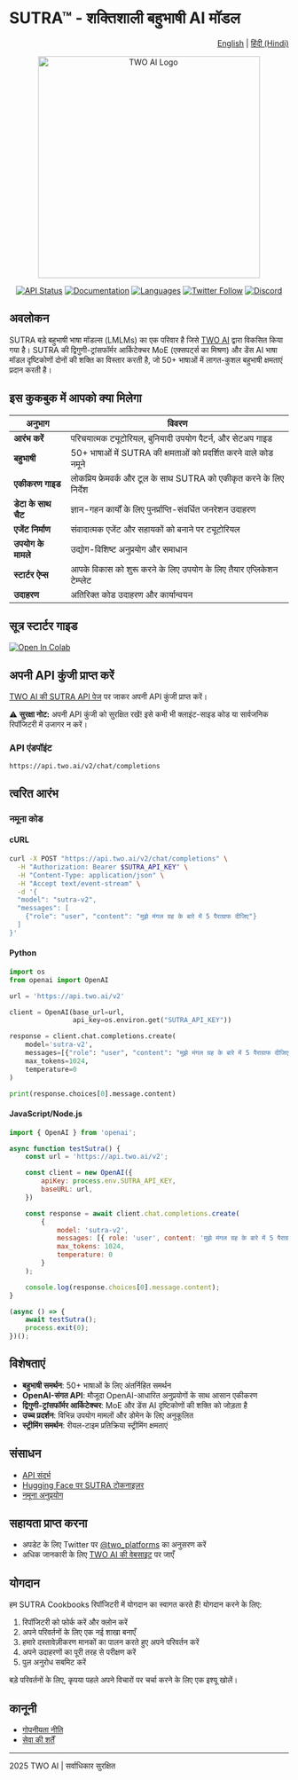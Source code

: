 # SUTRA™ - शक्तिशाली बहुभाषी AI मॉडल

<div align="right">
  <a href="README.md">English</a> |
  <a href="README.hi.md">हिंदी (Hindi)</a>
</div>

<p align="center">
  <img src="https://github.com/Shubhwithai/Sutra_Cookbooks/blob/main/images/logo-.png" alt="TWO AI Logo" width="400"/>
</p>

<p align="center">
  <a href="https://www.two.ai/sutra/api"><img src="https://img.shields.io/badge/API-Active-success.svg" alt="API Status"></a>
  <a href="https://docs.two.ai/version-2/docs/get-started-with-sutra"><img src="https://img.shields.io/badge/Docs-Available-blue.svg" alt="Documentation"></a>
  <a href="https://www.two.ai/sutra"><img src="https://img.shields.io/badge/Languages-50%2B-orange.svg" alt="Languages"></a>
  <a href="https://twitter.com/two_platforms"><img src="https://img.shields.io/twitter/follow/two_platforms?style=social" alt="Twitter Follow"></a>
  <a href="https://discord.gg/NjWD9GEm"><img src="https://img.shields.io/badge/Discord-Join%20Us-7289DA?logo=discord&logoColor=white" alt="Discord"></a>
</p>

## अवलोकन

SUTRA बड़े बहुभाषी भाषा मॉडल्स (LMLMs) का एक परिवार है जिसे [TWO AI](https://www.two.ai) द्वारा विकसित किया गया है। SUTRA की द्विगुणी-ट्रांसफॉर्मर आर्किटेक्चर MoE (एक्सपर्ट्स का मिश्रण) और डेंस AI भाषा मॉडल दृष्टिकोणों दोनों की शक्ति का विस्तार करती है, जो 50+ भाषाओं में लागत-कुशल बहुभाषी क्षमताएं प्रदान करती है।

## इस कुकबुक में आपको क्या मिलेगा

| अनुभाग | विवरण |
|---------|-------------|
| **आरंभ करें** | परिचयात्मक ट्यूटोरियल, बुनियादी उपयोग पैटर्न, और सेटअप गाइड |
| **बहुभाषी** | 50+ भाषाओं में SUTRA की क्षमताओं को प्रदर्शित करने वाले कोड नमूने |
| **एकीकरण गाइड** | लोकप्रिय फ्रेमवर्क और टूल के साथ SUTRA को एकीकृत करने के लिए निर्देश |
| **डेटा के साथ चैट** | ज्ञान-गहन कार्यों के लिए पुनर्प्राप्ति-संवर्धित जनरेशन उदाहरण |
| **एजेंट निर्माण** | संवादात्मक एजेंट और सहायकों को बनाने पर ट्यूटोरियल |
| **उपयोग के मामले** | उद्योग-विशिष्ट अनुप्रयोग और समाधान |
| **स्टार्टर ऐप्स** | आपके विकास को शुरू करने के लिए उपयोग के लिए तैयार एप्लिकेशन टेम्प्लेट |
| **उदाहरण** | अतिरिक्त कोड उदाहरण और कार्यान्वयन |

## सूत्र स्टार्टर गाइड

[![Open In Colab](https://colab.research.google.com/assets/colab-badge.svg)](https://colab.research.google.com/drive/1j7B8mDIU8KMZ_IB-oaL_qLqXmWYYh0Xu)

## अपनी API कुंजी प्राप्त करें

[TWO AI की SUTRA API पेज](https://www.two.ai/sutra/api) पर जाकर अपनी API कुंजी प्राप्त करें।

⚠️ **सुरक्षा नोट:** अपनी API कुंजी को सुरक्षित रखें! इसे कभी भी क्लाइंट-साइड कोड या सार्वजनिक रिपॉजिटरी में उजागर न करें।

### API एंडपॉइंट

```
https://api.two.ai/v2/chat/completions
```

## त्वरित आरंभ

### नमूना कोड

#### cURL

```bash
curl -X POST "https://api.two.ai/v2/chat/completions" \
  -H "Authorization: Bearer $SUTRA_API_KEY" \
  -H "Content-Type: application/json" \
  -H "Accept text/event-stream" \
  -d '{
  "model": "sutra-v2",
  "messages": [
    {"role": "user", "content": "मुझे मंगल ग्रह के बारे में 5 पैराग्राफ दीजिए"}
  ]
}'
```

#### Python

```python
import os
from openai import OpenAI

url = 'https://api.two.ai/v2'

client = OpenAI(base_url=url,
                api_key=os.environ.get("SUTRA_API_KEY"))

response = client.chat.completions.create(
    model='sutra-v2',
    messages=[{"role": "user", "content": "मुझे मंगल ग्रह के बारे में 5 पैराग्राफ दीजिए"}],
    max_tokens=1024,
    temperature=0
)

print(response.choices[0].message.content)
```

#### JavaScript/Node.js

```javascript
import { OpenAI } from 'openai';

async function testSutra() {
    const url = 'https://api.two.ai/v2';

    const client = new OpenAI({
        apiKey: process.env.SUTRA_API_KEY,
        baseURL: url,
    })

    const response = await client.chat.completions.create(
        {
            model: 'sutra-v2',
            messages: [{ role: 'user', content: 'मुझे मंगल ग्रह के बारे में 5 पैराग्राफ दीजिए' }],
            max_tokens: 1024,
            temperature: 0
        }
    );

    console.log(response.choices[0].message.content);
}

(async () => { 
    await testSutra(); 
    process.exit(0); 
})();
```

## विशेषताएं

- **बहुभाषी समर्थन**: 50+ भाषाओं के लिए अंतर्निहित समर्थन
- **OpenAI-संगत API**: मौजूदा OpenAI-आधारित अनुप्रयोगों के साथ आसान एकीकरण
- **द्विगुणी-ट्रांसफॉर्मर आर्किटेक्चर**: MoE और डेंस AI दृष्टिकोणों की शक्ति को जोड़ता है
- **उच्च प्रदर्शन**: विभिन्न उपयोग मामलों और डोमेन के लिए अनुकूलित
- **स्ट्रीमिंग समर्थन**: रीयल-टाइम प्रतिक्रिया स्ट्रीमिंग क्षमताएं

## संसाधन

- [API संदर्भ](https://docs.two.ai/version-2/docs/get-started-with-sutra)
- [Hugging Face पर SUTRA टोकनाइज़र](https://huggingface.co/spaces/TWO/sutra-tokenizer-comparison)
- [नमूना अनुप्रयोग](https://github.com/sutra-dev)

## सहायता प्राप्त करना

- अपडेट के लिए Twitter पर [@two_platforms](https://twitter.com/two_platforms) का अनुसरण करें
- अधिक जानकारी के लिए [TWO AI की वेबसाइट](https://www.two.ai) पर जाएँ

## योगदान

हम SUTRA Cookbooks रिपॉजिटरी में योगदान का स्वागत करते हैं! योगदान करने के लिए:

1. रिपॉजिटरी को फोर्क करें और क्लोन करें
2. अपने परिवर्तनों के लिए एक नई शाखा बनाएँ
3. हमारे दस्तावेज़ीकरण मानकों का पालन करते हुए अपने परिवर्तन करें
4. अपने उदाहरणों का पूरी तरह से परीक्षण करें
5. पुल अनुरोध सबमिट करें

बड़े परिवर्तनों के लिए, कृपया पहले अपने विचारों पर चर्चा करने के लिए एक इश्यू खोलें।

## कानूनी

- [गोपनीयता नीति](https://two.ai/legal/privacy)
- [सेवा की शर्तें](https://two.ai/legal/terms)

---

 2025 TWO AI | सर्वाधिकार सुरक्षित
